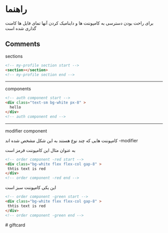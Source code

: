 
# راهنما

برای راحت بودن دسترسی به کامپوننت ها  و داینامیک کردن آنها تمای فایل ها کامنت گذاری شده است

## Comments

sections

```html
<!-- my-profile section start -->
<section></section>
<!-- my-profile section end -->
```
---
components

```html
<!-- auth component start -->
<div class="text-sm bg-white px-8" >
  hello	
</div>
<!-- auth component end -->
```
---
modifier component

کامپوننت هایی که چند نوع هستند به این شکل مشخص شده اند 
-modifier

به عنوان مثال این کامپوننت قرمز است

```html
<!-- order component -red start -->
<div class="bg-white flex flex-col gap-8" >
 thtis text is red
</div>
<!-- order component -red end -->
```

این یکی کامپوننت سبز است
```html
<!-- order component -green start -->
<div class="bg-white flex flex-col gap-8" >
 thtis text is red
</div>
<!-- order component -green end -->
```

#   g i f t c a r d  
 